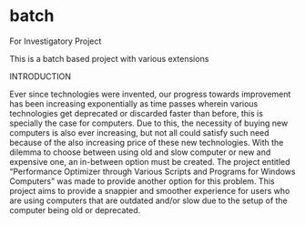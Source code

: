 # batch
For Investigatory Project

This is a batch based project with various extensions

INTRODUCTION

Ever since technologies were invented, our progress towards improvement has been increasing exponentially as time passes wherein various technologies get deprecated or discarded faster than before, this is specially the case for computers. Due to this, the necessity of buying new computers is also ever increasing, but not all could satisfy such need because of the also increasing price of these new technologies. With the dilemma to choose between using old and slow computer or new and expensive one, an in-between option must be created. The project entitled “Performance Optimizer through Various Scripts and Programs for Windows Computers” was made to provide another option for this problem. This project aims to provide a snappier and smoother experience for users who are using computers that are outdated and/or slow due to the setup of the computer being old or deprecated.
